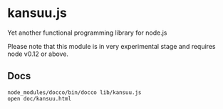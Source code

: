 # kansuu.js

Yet another functional programming library for node.js

Please note that this module is in very experimental stage and requires node v0.12 or above.

## Docs

~~~
node_modules/docco/bin/docco lib/kansuu.js
open doc/kansuu.html
~~~
